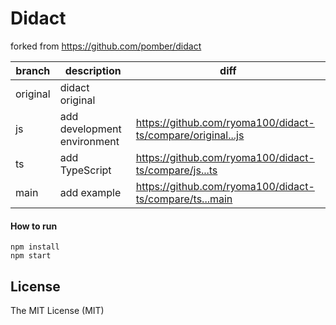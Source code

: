 # Didact

forked from https://github.com/pomber/didact

| branch | description | diff |
| ---- | ---- | ---- |
| original | didact original | |
| js | add development environment | https://github.com/ryoma100/didact-ts/compare/original...js |
| ts | add TypeScript | https://github.com/ryoma100/didact-ts/compare/js...ts |
| main | add example | https://github.com/ryoma100/didact-ts/compare/ts...main |

#### How to run

```
npm install
npm start
```

## License

The MIT License (MIT)
